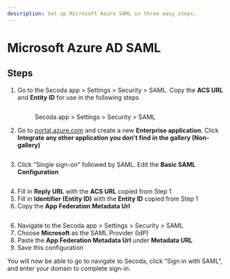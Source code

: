 ```yaml
---
description: Set up Microsoft Azure SAML in three easy steps.
---
```


# Microsoft Azure AD SAML

## Steps

1.  Go to the Secoda app > Settings > Security > SAML. Copy the **ACS URL** and **Entity ID** for use in the following steps

    <figure><img src="../.gitbook/assets/Screenshot 2025-04-23 at 10.43.53 AM.png" alt=""><figcaption><p>Secoda app > Settings > Security > SAML</p></figcaption></figure>
2. Go to [portal.azure.com](http://portal.azure.com) and create a new **Enterprise application**. Click **Integrate any other application you don't find in the gallery (Non-gallery)**

<figure><img src="https://secoda-public-media-assets.s3.amazonaws.com/9dcadac8-e209-4326-a14e-291dff8c646e.png" alt=""><figcaption></figcaption></figure>

3. Click "Single sign-on" followed by SAML. Edit the **Basic SAML Configuration**

<figure><img src="https://secoda-public-media-assets.s3.amazonaws.com/6d729b1e-ed1b-4f5c-aebd-17e6c1242984.png" alt=""><figcaption></figcaption></figure>

4. Fill in **Reply URL** with the **ACS URL** copied from Step 1
5. Fill in **Identifier (Entity ID)** with the **Entity ID** copied from Step 1
6. Copy the **App Federation Metadata Url**

<figure><img src="https://secoda-public-media-assets.s3.amazonaws.com/21c77090-b50a-454f-9cf0-12761f3882bd.png" alt=""><figcaption></figcaption></figure>

6. Navigate to the Secoda app > Settings > Security > SAML
7. Choose **Microsoft** as the SAML Provider (IdP)
8. Paste the **App Federation Metadata Url** under **Metadata URL**
9. Save this configuration

You will now be able to go to navigate to Secoda, click “Sign in with SAML”, and enter your domain to complete sign-in.
